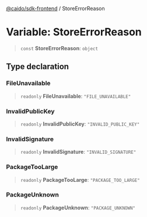 [@caido/sdk-frontend](../index.md) / StoreErrorReason

# Variable: StoreErrorReason

> `const` **StoreErrorReason**: `object`

## Type declaration

### FileUnavailable

> `readonly` **FileUnavailable**: `"FILE_UNAVAILABLE"`

### InvalidPublicKey

> `readonly` **InvalidPublicKey**: `"INVALID_PUBLIC_KEY"`

### InvalidSignature

> `readonly` **InvalidSignature**: `"INVALID_SIGNATURE"`

### PackageTooLarge

> `readonly` **PackageTooLarge**: `"PACKAGE_TOO_LARGE"`

### PackageUnknown

> `readonly` **PackageUnknown**: `"PACKAGE_UNKNOWN"`
